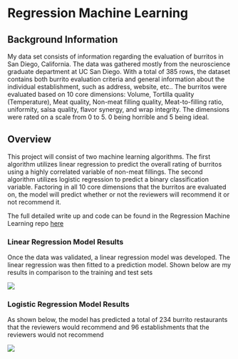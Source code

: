 # Regression Machine Learning

## Background Information

My data set consists of information regarding the evaluation of burritos in San Diego, California.  The data was gathered mostly from the neuroscience graduate department at UC San Diego.  With a total of 385 rows, the dataset contains both burrito evaluation criteria and general information about the individual establishment, such as address, website, etc..  The burritos were evaluated based on 10 core dimensions: Volume, Tortilla quality (Temperature), Meat quality, Non-meat filling quality, Meat-to-filling ratio, uniformity, salsa quality, flavor synergy, and wrap integrity.  The dimensions were rated on a scale from 0 to 5.  0 being horrible and 5 being ideal.  

## Overview

This project will consist of two machine learning algorithms.  The first algorithm utilizes linear regression to predict the overall rating of burritos using a highly correlated variable of non-meat fillings.  The second algorithm utilizes logistic regression to predict a binary classification variable.  Factoring in all 10 core dimensions that the burritos are evaluated on, the model will predict whether or not the reviewers will recommend it or not recommend it.

The full detailed write up and code can be found in the Regression Machine Learning repo [here](https://github.com/kyleehum/Regression-Machine-Learning.git)


### Linear Regression Model Results

Once the data was validated, a linear regression model was developed.  The linear regression was then fitted to a prediction model.  Shown below are my results in comparison to the training and test sets

![](/images/Screen%20Shot%202020-12-13%20at%201.56.31%20PM.png)


### Logistic Regression Model Results

As shown below, the model has predicted a total of 234 burrito restaurants that the reviewers would recommend and 96 establishments that the reviewers would not recommend

![](/images/Screen%20Shot%202020-12-13%20at%202.15.18%20PM.png)


